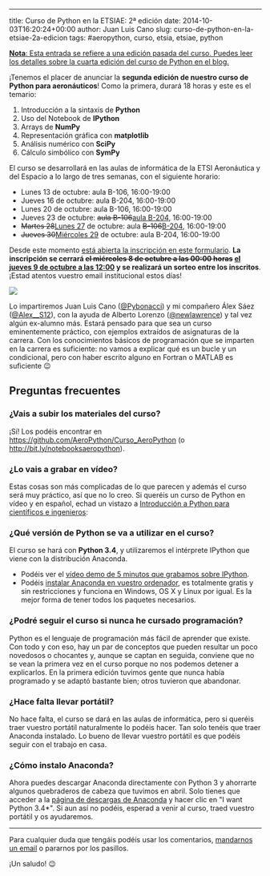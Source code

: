 ---
title: Curso de Python en la ETSIAE: 2ª edición
date: 2014-10-03T16:20:24+00:00
author: Juan Luis Cano
slug: curso-de-python-en-la-etsiae-2a-edicion
tags: #aeropython, curso, etsia, etsiae, python

<ins datetime="2015-10-15T10:36:08+00:00"><strong>Nota</strong>: Esta entrada se refiere a una edición pasada del curso. Puedes leer los detalles sobre la <a href="http://pybonacci.org/2015/10/15/curso-de-python-en-la-etsiae-4a-edicion/" title="Curso de Python en la ETSIAE: 4ª edición">cuarta edición del curso de Python</a> en el blog.</ins>

¡Tenemos el placer de anunciar la **segunda edición de nuestro curso de Python para aeronáuticos**! Como la primera, durará 18 horas y este es el temario:

  1. Introducción a la sintaxis de **Python**
  2. Uso del Notebook de **IPython**
  3. Arrays de **NumPy**
  4. Representación gráfica con **matplotlib**
  5. Análisis numérico con **SciPy**
  6. Cálculo simbólico con **SymPy**

El curso se desarrollará en las aulas de informática de la ETSI Aeronáutica y del Espacio a lo largo de tres semanas, con el siguiente horario:

  * Lunes 13 de octubre: aula B-106, 16:00-19:00
  * Jueves 16 de octubre: aula B-204, 16:00-19:00
  * Lunes 20 de octubre: aula B-106, 16:00-19:00
  * Jueves 23 de octubre: <del datetime="2014-10-24T09:33:37+00:00">aula B-106</del><ins datetime="2014-10-24T09:33:37+00:00">aula B-204</ins>, 16:00-19:00
  * <del datetime="2014-10-24T09:33:37+00:00">Martes 28</del><ins datetime="2014-10-24T09:33:37+00:00">Lunes 27</ins> de octubre: aula <del datetime="2014-10-24T09:33:37+00:00">B-106</del><ins datetime="2014-10-24T09:33:37+00:00">B-204</ins>, 16:00-19:00
  * <del datetime="2014-10-24T09:33:37+00:00">Jueves 30</del><ins datetime="2014-10-24T09:33:37+00:00">Miércoles 29</ins> de octubre: aula B-204, 16:00-19:00

<!--more-->

Desde este momento [está abierta la inscripción en este formulario](http://goo.gl/forms/0TeouPSwHU). **La inscripción se cerrará <del datetime="2014-10-06T20:08:04+00:00">el miércoles 8 de octubre a las 00:00 horas</del> <ins datetime="2014-10-06T20:08:04+00:00">el jueves 9 de octubre a las 12:00</ins> y se realizará un sorteo entre los inscritos**. ¡Estad atentos vuestro email institucional estos días!

![](http://pybonacci.org/images/2014/10/aeropython.jpg)

Lo impartiremos Juan Luis Cano ([@Pybonacci](http://twitter.com/Pybonacci)) y mi compañero Álex Sáez ([@Alex__S12](http://twitter.com/Alex__S12)), con la ayuda de Alberto Lorenzo ([@newlawrence](http://twitter.com/newlawrence)) y tal vez algún ex-alumno más. Estará pensado para que sea un curso eminentemente práctico, con ejemplos extraídos de asignaturas de la carrera. Con los conocimientos básicos de programación que se imparten en la carrera es suficiente: no vamos a explicar qué es un bucle y un condicional, pero con haber escrito alguno en Fortran o MATLAB es suficiente 😉

## Preguntas frecuentes

### ¿Vais a subir los materiales del curso?

¡Sí! Los podéis encontrar en <https://github.com/AeroPython/Curso_AeroPython> (o <http://bit.ly/notebooksaeropython>).

### ¿Lo vais a grabar en vídeo?

Estas cosas son más complicadas de lo que parecen y además el curso será muy práctico, así que no lo creo. Si queréis un curso de Python en vídeo y en español, echad un vistazo a [Introducción a Python para científicos e ingenieros](http://bit.ly/curso-python-vid):



### ¿Qué versión de Python se va a utilizar en el curso?

El curso se hará con **Python 3.4**, y utilizaremos el intérprete IPython que viene con la distribución Anaconda.

  * Podéis ver el [vídeo demo de 5 minutos que grabamos sobre IPython](http://youtu.be/C0D9KQdigGk).
  * Podéis [instalar Anaconda en vuestro ordenador](http://continuum.io/downloads), es totalmente gratis y sin restricciones y funciona en Windows, OS X y Linux por igual. Es la mejor forma de tener todos los paquetes necesarios.

### ¿Podré seguir el curso si nunca he cursado programación?

Python es el lenguaje de programación más fácil de aprender que existe. Con todo y con eso, hay un par de conceptos que pueden resultar un poco novedosos o chocantes y, aunque se captan en seguida, conviene que no se vean la primera vez en el curso porque no nos podemos detener a explicarlos. En la primera edición tuvimos gente que nunca había programado y se adaptó bastante bien; otros tuvieron que abandonar.

### ¿Hace falta llevar portátil?

No hace falta, el curso se dará en las aulas de informática, pero si queréis traer vuestro portátil naturalmente lo podéis hacer. Tan solo tenéis que traer Anaconda instalado. Lo bueno de llevar vuestro portátil es que podéis seguir con el trabajo en casa.

### ¿Cómo instalo Anaconda?

Ahora puedes descargar Anaconda directamente con Python 3 y ahorrarte algunos quebraderos de cabeza que tuvimos en abril. Solo tienes que acceder a la [página de descargas de Anaconda](http://continuum.io/downloads) y hacer clic en "I want Python 3.4*". Si aun así no podéis, esperad a venir al curso, traed vuestro portátil y os ayudaremos.

* * *

Para cualquier duda que tengáis podéis usar los comentarios, [mandarnos un email](http://pybonacci.org/contacto/) o pararnos por los pasillos.

¡Un saludo! 😉